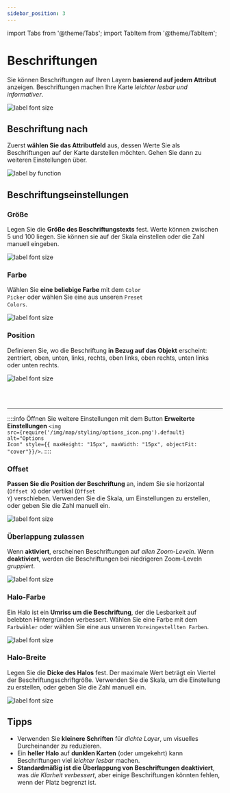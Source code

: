 ```yaml
---
sidebar_position: 3
---
```

import Tabs from '@theme/Tabs';
import TabItem from '@theme/TabItem';

# Beschriftungen

Sie können Beschriftungen auf Ihren Layern **basierend auf jedem Attribut** anzeigen. Beschriftungen machen Ihre Karte *leichter lesbar und informativer*.

<div style={{ display: 'flex', flexDirection: 'column', alignItems: 'center'}}>
  <img src={require('/img/map/styling/style_label.png').default} alt="label font size" style={{ maxHeight: "Auto", maxWidth: "Auto", objectFit: "cover"}}/>
</div> 

## Beschriftung nach

Zuerst **wählen Sie das Attributfeld** aus, dessen Werte Sie als Beschriftungen auf der Karte darstellen möchten. Gehen Sie dann zu weiteren Einstellungen über.

<div style={{ display: 'flex', flexDirection: 'column', alignItems: 'center'}}>
  <img src={require('/img/map/styling/label_by.gif').default} alt="label by function" style={{ maxHeight: "Auto", maxWidth: "500px", objectFit: "cover"}}/>
</div> 

## Beschriftungseinstellungen

### Größe

Legen Sie die **Größe des Beschriftungstexts** fest. Werte können zwischen 5 und 100 liegen. Sie können sie auf der Skala einstellen oder die Zahl manuell eingeben.

<div style={{ display: 'flex', flexDirection: 'column', alignItems: 'center'}}>
  <img src={require('/img/map/styling/label_size.gif').default} alt="label font size" style={{ maxHeight: "Auto", maxWidth: "600px", objectFit: "cover"}}/>
</div> 

### Farbe

Wählen Sie **eine beliebige Farbe** mit dem <code>Color Picker</code> oder wählen Sie eine aus unseren <code>Preset Colors</code>.

<div style={{ display: 'flex', flexDirection: 'column', alignItems: 'center'}}>
  <img src={require('/img/map/styling/label_color.png').default} alt="label font size" style={{ maxHeight: "200px", maxWidth: "Auto", objectFit: "cover"}}/>
</div> 

### Position

Definieren Sie, wo die Beschriftung **in Bezug auf das Objekt** erscheint: zentriert, oben, unten, links, rechts, oben links, oben rechts, unten links oder unten rechts.

<div style={{ display: 'flex', flexDirection: 'column', alignItems: 'center'}}>
  <img src={require('/img/map/styling/label_placement.gif').default} alt="label font size" style={{ maxHeight: "Auto", maxWidth: "500px", objectFit: "cover"}}/>
</div> 

<br></br> 

---

::::info
Öffnen Sie weitere Einstellungen mit dem Button <b>Erweiterte Einstellungen</b> <code><img src={require('/img/map/styling/options_icon.png').default} alt="Options Icon" style={{ maxHeight: "15px", maxWidth: "15px", objectFit: "cover"}}/></code>.
::::

### Offset

**Passen Sie die Position der Beschriftung** an, indem Sie sie horizontal (<code>Offset X</code>) oder vertikal (<code>Offset Y</code>) verschieben. Verwenden Sie die Skala, um Einstellungen zu erstellen, oder geben Sie die Zahl manuell ein.

<div style={{ display: 'flex', flexDirection: 'column', alignItems: 'center'}}>
  <img src={require('/img/map/styling/offset.gif').default} alt="label font size" style={{ maxHeight: "Auto", maxWidth: "500px", objectFit: "cover"}}/>
</div> 

### Überlappung zulassen

Wenn **aktiviert**, erscheinen Beschriftungen auf *allen Zoom-Leveln*. Wenn **deaktiviert**, werden die Beschriftungen bei niedrigeren Zoom-Leveln *gruppiert*.

<div style={{ display: 'flex', flexDirection: 'column', alignItems: 'center'}}>
  <img src={require('/img/map/styling/overlap.gif').default} alt="label font size" style={{ maxHeight: "Auto", maxWidth: "500px", objectFit: "cover"}}/>
</div> 

### Halo-Farbe

Ein Halo ist ein **Umriss um die Beschriftung**, der die Lesbarkeit auf belebten Hintergründen verbessert. Wählen Sie eine Farbe mit dem <code>Farbwähler</code> oder wählen Sie eine aus unseren <code>Voreingestellten Farben</code>.

<div style={{ display: 'flex', flexDirection: 'column', alignItems: 'center'}}>
  <img src={require('/img/map/styling/halo_color.png').default} alt="label font size" style={{ maxHeight: "200px", maxWidth: "Auto", objectFit: "cover"}}/>
</div> 

### Halo-Breite

Legen Sie die **Dicke des Halos** fest. Der maximale Wert beträgt ein Viertel der Beschriftungsschriftgröße. Verwenden Sie die Skala, um die Einstellung zu erstellen, oder geben Sie die Zahl manuell ein.

<div style={{ display: 'flex', flexDirection: 'column', alignItems: 'center'}}>
  <img src={require('/img/map/styling/halo_width.gif').default} alt="label font size" style={{ maxHeight: "Auto", maxWidth: "500px", objectFit: "cover"}}/>
</div> 


## Tipps

- Verwenden Sie **kleinere Schriften** für *dichte Layer*, um visuelles Durcheinander zu reduzieren.
- Ein **heller Halo** auf **dunklen Karten** (oder umgekehrt) kann Beschriftungen viel *leichter lesbar* machen.
- **Standardmäßig ist die Überlappung von Beschriftungen deaktiviert**, was *die Klarheit verbessert*, aber einige Beschriftungen könnten fehlen, wenn der Platz begrenzt ist.